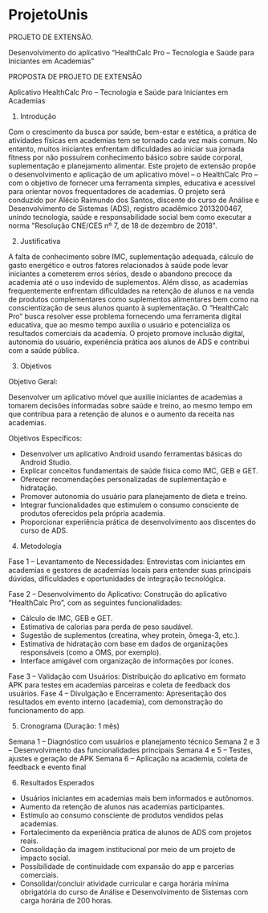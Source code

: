 # ProjetoUnis
PROJETO DE EXTENSÃO. 

Desenvolvimento do aplicativo “HealthCalc Pro – Tecnologia e Saúde para Iniciantes em Academias”


PROPOSTA DE PROJETO DE EXTENSÃO

Aplicativo HealthCalc Pro – Tecnologia e Saúde para Iniciantes em Academias

1. Introdução

Com o crescimento da busca por saúde, bem-estar e estética, a prática de atividades físicas em academias tem se tornado cada vez mais comum. No entanto, muitos iniciantes enfrentam dificuldades ao iniciar sua jornada fitness por não possuírem conhecimento básico sobre saúde corporal, suplementação e planejamento alimentar.
Este projeto de extensão propõe o desenvolvimento e aplicação de um aplicativo móvel – o HealthCalc Pro – com o objetivo de fornecer uma ferramenta simples, educativa e acessível para orientar novos frequentadores de academias. 
O projeto será conduzido por Alécio Raimundo dos Santos, discente do curso de Análise e Desenvolvimento de Sistemas (ADS), registro acadêmico 2013200467, unindo tecnologia, saúde e responsabilidade social bem como executar a norma "Resolução CNE/CES nº 7, de 18 de dezembro de 2018".

2. Justificativa

A falta de conhecimento sobre IMC, suplementação adequada, cálculo de gasto energético e outros fatores relacionados à saúde pode levar iniciantes a cometerem erros sérios, desde o abandono precoce da academia até o uso indevido de suplementos.
Além disso, as academias frequentemente enfrentam dificuldades na retenção de alunos e na venda de produtos complementares como suplementos alimentares bem como na conscientização de seus alunos quanto à suplementação.
O “HealthCalc Pro” busca resolver esse problema fornecendo uma ferramenta digital educativa, que ao mesmo tempo auxilia o usuário e potencializa os resultados comerciais da academia.
O projeto promove inclusão digital, autonomia do usuário, experiência prática aos alunos de ADS e contribui com a saúde pública.


3. Objetivos

Objetivo Geral:

Desenvolver um aplicativo móvel que auxilie iniciantes de academias a tomarem decisões informadas sobre saúde e treino, ao mesmo tempo em que contribua para a retenção de alunos e o aumento da receita nas academias.

Objetivos Específicos:

- Desenvolver um aplicativo Android usando ferramentas básicas do Android Studio.
- Explicar conceitos fundamentais de saúde física como IMC, GEB e GET.
- Oferecer recomendações personalizadas de suplementação e hidratação.
- Promover autonomia do usuário para planejamento de dieta e treino.
- Integrar funcionalidades que estimulem o consumo consciente de produtos oferecidos pela própria academia.
- Proporcionar experiência prática de desenvolvimento aos discentes do curso de ADS.

4. Metodologia

Fase 1 – Levantamento de Necessidades:
Entrevistas com iniciantes em academias e gestores de academias locais para entender suas principais dúvidas, dificuldades e oportunidades de integração tecnológica.

Fase 2 – Desenvolvimento do Aplicativo:
Construção do aplicativo “HealthCalc Pro”, com as seguintes funcionalidades:
- Cálculo de IMC, GEB e GET.
- Estimativa de calorias para perda de peso saudável.
- Sugestão de suplementos (creatina, whey protein, ômega-3, etc.).
- Estimativa de hidratação com base em dados de organizações responsáveis (como a OMS, por exemplo).
- Interface amigável com organização de informações por ícones.

Fase 3 – Validação com Usuários:
Distribuição do aplicativo em formato APK para testes em academias parceiras e coleta de feedback dos usuários.
Fase 4 – Divulgação e Encerramento:
Apresentação dos resultados em evento interno (academia), com demonstração do funcionamento do app.

5. Cronograma (Duração: 1 mês)

Semana 1 – Diagnóstico com usuários e planejamento técnico
Semana 2 e 3 – Desenvolvimento das funcionalidades principais
Semana 4 e 5 – Testes, ajustes e geração de APK
Semana 6 – Aplicação na academia, coleta de feedback e evento final

6. Resultados Esperados

- Usuários iniciantes em academias mais bem informados e autônomos.
- Aumento da retenção de alunos nas academias participantes.
- Estímulo ao consumo consciente de produtos vendidos pelas academias.
- Fortalecimento da experiência prática de alunos de ADS com projetos reais.
- Consolidação da imagem institucional por meio de um projeto de impacto social.
- Possibilidade de continuidade com expansão do app e parcerias comerciais.
- Consolidar/concluir atividade curricular e carga horária mínima obrigatória do curso de Análise e Desenvolvimento de Sistemas com carga horária de 200 horas.




